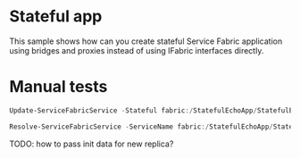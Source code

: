 # Stateful app
This sample shows how can you create stateful Service Fabric application using bridges and proxies instead of using IFabric interfaces directly.

# Manual tests
```ps1
Update-ServiceFabricService -Stateful fabric:/StatefulEchoApp/StatefulEchoAppService -PartitionNamesToAdd @("C","D")

Resolve-ServiceFabricService -ServiceName fabric:/StatefulEchoApp/StatefulEchoAppService -PartitionKindNamed -PartitionKey A -ForceRefresh
```
TODO: how to pass init data for new replica?